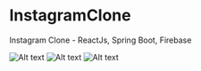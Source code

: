 # InstagramClone
Instagram Clone - ReactJs, Spring Boot, Firebase

![Alt text](https://firebasestorage.googleapis.com/v0/b/instagramclone-55214.appspot.com/o/githubAssets%2Fscreencapture-localhost-3000-2021-12-23-16_53_12.png?alt=media&token=f1d7021d-58c6-4653-9941-0bd8ed8d7e17 "Instagram Clone Sign Up Page")
![Alt text](https://firebasestorage.googleapis.com/v0/b/instagramclone-55214.appspot.com/o/githubAssets%2Fscreencapture-localhost-3000-2021-12-23-16_53_26.png?alt=media&token=28dc24b5-3535-4226-a964-849fb3975a04 "Instagram Clone Sign In Page")
![Alt text](https://firebasestorage.googleapis.com/v0/b/instagramclone-55214.appspot.com/o/githubAssets%2Fscreencapture-localhost-3000-2021-12-23-17_21_17.png?alt=media&token=492f26e8-5ad4-4a48-908e-bae0d5de6b42 "Instagram Clone")
